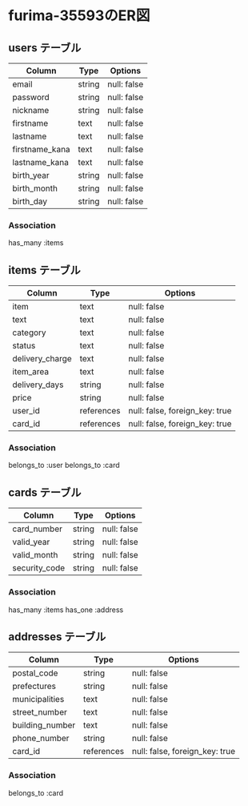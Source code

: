 # furima-35593のER図

## users テーブル
| Column         | Type   | Options     |
| -------------- | ------ | ----------- |
| email          | string | null: false |
| password       | string | null: false |
| nickname       | string | null: false |
| firstname      | text   | null: false |
| lastname       | text   | null: false |
| firstname_kana | text   | null: false |
| lastname_kana  | text   | null: false |
| birth_year     | string | null: false |
| birth_month    | string | null: false |
| birth_day      | string | null: false |

### Association
has_many :items


## items テーブル
| Column          | Type       | Options                        |
| --------------- | ---------- | ------------------------------ |
| item            | text       | null: false                    |
| text            | text       | null: false                    |
| category        | text       | null: false                    |
| status          | text       | null: false                    |
| delivery_charge | text       | null: false                    |
| item_area       | text       | null: false                    |
| delivery_days   | string     | null: false                    |
| price           | string     | null: false                    |
| user_id         | references | null: false, foreign_key: true |
| card_id         | references | null: false, foreign_key: true |

### Association
belongs_to :user
belongs_to :card


## cards テーブル
| Column        | Type       | Options                        |
| ------------- | ---------- | ------------------------------ |
| card_number   | string     | null: false                    |
| valid_year    | string     | null: false                    |
| valid_month   | string     | null: false                    |
| security_code | string     | null: false                    |

### Association
has_many :items
has_one :address


## addresses テーブル

| Column          | Type       | Options                        |
| --------------- | ---------- | ------------------------------ |
| postal_code     | string     | null: false                    |
| prefectures     | string     | null: false                    |
| municipalities  | text       | null: false                    |
| street_number   | text       | null: false                    |
| building_number | text       | null: false                    |
| phone_number    | string     | null: false                    |
| card_id         | references | null: false, foreign_key: true |

### Association
belongs_to :card